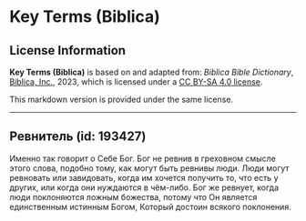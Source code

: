 # Key Terms (Biblica)

## License Information

**Key Terms (Biblica)** is based on and adapted from: _Biblica Bible Dictionary_, [Biblica, Inc.](https://www.biblica.com/), 2023, which is licensed under a [CC BY-SA 4.0 license](https://creativecommons.org/licenses/by-sa/4.0/legalcode.en).

This markdown version is provided under the same license.



--------------------------------

## Ревнитель (id: 193427)

Именно так говорит о Себе Бог. Бог не ревнив в греховном смысле этого слова, подобно тому, как могут быть ревнивы люди. Люди могут ревновать или завидовать, когда им хочется получить то, что есть у других, или когда они нуждаются в чём\-либо. Бог же ревнует, когда люди поклоняются ложным божества, потому что Он является единственным истинным Богом, Который достоин всякого поклонения.


